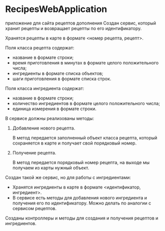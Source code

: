 # RecipesWebApplication
приложение для сайта рецептов дополнения
Создан сервис, который хранит рецепты и возвращает рецепты по его идентификатору. 

Хранятся рецепты в карте в формате <номер рецепта, рецепт>. 

Поля класса рецепта содержат:

- название в формате строки;
- время приготовления в минутах в формате целого положительного числа;
- ингредиенты в формате списка объектов;
- шаги приготовления в формате списка строк.

Поля класса ингредиента содержат:

- название в формате строки;
- количество ингредиентов в формате целого положительного числа;
- единица измерения в формате строки.

 

В сервисе должны реализованы методы:

1. Добавление нового рецепта. 
    
    В метод передается заполненный объект класса рецепта, который сохраняется в карте и получает свой порядковый номер. 
    
2. Получение рецепта. 
    
    В метод передается порядковый номер рецепта, на выходе мы получаем из карты нужный объект. 
    

Создан такой же сервис, но для работы с ингредиентами:

- Хранятся ингредиенты в карте в формате <идентификатор, ингредиент>.
- В сервисе есть методы для добавления нового ингредиента и получения его по идентификатору. Можно делать по аналогии с сервисом рецептов.

Созданы контроллеры и методы для создания и получения рецептов и ингредиентов.
